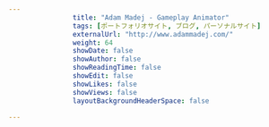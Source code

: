 ---
                title: "Adam Madej - Gameplay Animator"
                tags: [ポートフォリオサイト, ブログ, パーソナルサイト]
                externalUrl: "http://www.adammadej.com/"
                weight: 64
                showDate: false
                showAuthor: false
                showReadingTime: false
                showEdit: false
                showLikes: false
                showViews: false
                layoutBackgroundHeaderSpace: false
                ---

